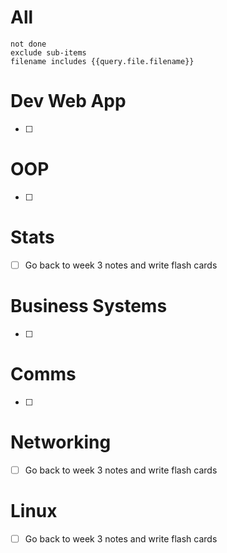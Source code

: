 # All
```tasks
not done
exclude sub-items
filename includes {{query.file.filename}}
```

# Dev Web App
- [ ]
# OOP
- [ ]
# Stats
- [ ] Go back to week 3 notes and write flash cards
# Business Systems
- [ ]
# Comms
- [ ]
# Networking
- [ ] Go back to week 3 notes and write flash cards
# Linux
- [ ] Go back to week 3 notes and write flash cards
